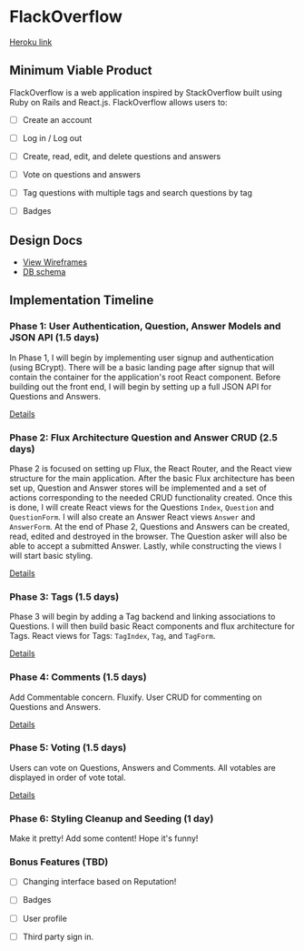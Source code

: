 # FlackOverflow

[Heroku link][heroku]

[heroku]: http://flack-overflow.herokuapp.com

## Minimum Viable Product

FlackOverflow is a web application inspired by StackOverflow built using Ruby on
Rails and React.js. FlackOverflow allows users to:

<!-- This is a Markdown checklist. Use it to keep track of your progress! -->

- [ ] Create an account
- [ ] Log in / Log out
- [ ] Create, read, edit, and delete questions and answers
- [ ] Vote on questions and answers
- [ ] Tag questions with multiple tags and search questions by tag
- [ ] Badges


## Design Docs
* [View Wireframes][view]
* [DB schema][schema]

[view]: ./docs/views.md
[schema]: ./docs/schema.md

## Implementation Timeline

### Phase 1: User Authentication, Question, Answer Models and JSON API (1.5 days)

In Phase 1, I will begin by implementing user signup and authentication (using
BCrypt). There will be a basic landing page after signup that will contain the
container for the application's root React component. Before building out the
front end, I will begin by setting up a full JSON API for Questions and Answers.

[Details][phase-one]

### Phase 2: Flux Architecture Question and Answer CRUD (2.5 days)

Phase 2 is focused on setting up Flux, the React Router, and the React view
structure for the main application. After the basic Flux architecture has been
set up, Question and Answer stores will be implemented and a set of actions
corresponding to the needed CRUD functionality created. Once this is done,
I will create React views for the Questions `Index`, `Question` and
`QuestionForm`. I will also create an Answer React views `Answer` and
`AnswerForm`. At the end of Phase 2, Questions and Answers can be created, read,
edited and destroyed in the browser. The Question asker will also be able to
accept a submitted Answer. Lastly, while constructing the views I will start
basic styling.

[Details][phase-two]

### Phase 3: Tags (1.5 days)

Phase 3 will begin by adding a Tag backend and linking associations to
Questions. I will then build basic React components and flux architecture for
Tags. React views for Tags: `TagIndex`, `Tag`, and `TagForm`.

[Details][phase-three]

### Phase 4: Comments (1.5 days)

Add Commentable concern. Fluxify. User CRUD for commenting on Questions and
Answers.

[Details][phase-four]

### Phase 5: Voting (1.5 days)

Users can vote on Questions, Answers and Comments. All votables are displayed in
order of vote total.

[Details][phase-five]

### Phase 6: Styling Cleanup and Seeding (1 day)

Make it pretty! Add some content! Hope it's funny!

### Bonus Features (TBD)
- [ ] Changing interface based on Reputation!
- [ ] Badges
- [ ] User profile
- [ ] Third party sign in.


[phase-one]: ./docs/phases/phase1.md
[phase-two]: ./docs/phases/phase2.md
[phase-three]: ./docs/phases/phase3.md
[phase-four]: ./docs/phases/phase4.md
[phase-five]: ./docs/phases/phase5.md
